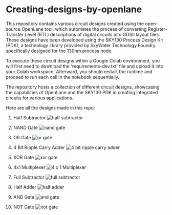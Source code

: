 # Creating-designs-by-openlane
This repository contains various circuit designs created using the open-source OpenLane tool, which automates the process of converting Register-Transfer Level (RTL) descriptions of digital circuits into GDSII layout files. These designs have been developed using the SKY130 Process Design Kit (PDK), a technology library provided by SkyWater Technology Foundry specifically designed for the 130nm process node.

To execute these circuit designs within a Google Colab environment, you will first need to download the 'requirements-dev.txt' file and upload it into your Colab workspace. Afterward, you should restart the runtime and proceed to run each cell in the notebook sequentially.

The repository hosts a collection of different circuit designs, showcasing the capabilities of OpenLane and the SKY130 PDK in creating integrated circuits for various applications.

Here are all the designs made in this repo:

1. Half Subtractor
   ![half subtractor](https://github.com/Roopesh259/Creating-designs-by-openlane/assets/116000825/d1e2298b-3614-4898-a411-243428b1286c)

2. NAND Gate
   ![nand gate](https://github.com/Roopesh259/Creating-designs-by-openlane/assets/116000825/4b61faeb-b89c-417a-81ea-5bca165ecd2d)

3. OR Gate
   ![or gate](https://github.com/Roopesh259/Creating-designs-by-openlane/assets/116000825/1a9287cb-8537-4d31-8b8a-5b8f1e8e5e06)

4. 4 Bit Ripple Carry Adder
   ![4 bit ripple carry adder](https://github.com/Roopesh259/Creating-designs-by-openlane/assets/116000825/c0b052e0-7874-41a8-a2f4-394713bddc09)

5. XOR Gate
   ![xor gate](https://github.com/Roopesh259/Creating-designs-by-openlane/assets/116000825/41598b4a-48f2-4afe-8c96-7fe7336c2240)

6. 4x1 Multiplexer
   ![4 x 1 Multiplexer](https://github.com/Roopesh259/Creating-designs-by-openlane/assets/116000825/17591d88-5a5e-4ba7-8fff-c11f5cd25aa3)

7. Full Subtractor
    ![full subtractor](https://github.com/Roopesh259/Creating-designs-by-openlane/assets/116000825/2e2a92c5-6723-4225-bd44-78c4f0c456ce)

8. Half Adder
   ![half adder](https://github.com/Roopesh259/Creating-designs-by-openlane/assets/116000825/abb98856-2f54-4469-a429-a251c054a11c)

9. AND Gate
    ![and gate](https://github.com/Roopesh259/Creating-designs-by-openlane/assets/116000825/144a8e50-076b-4e3a-9097-bb16a0106047)

10. NOT Gate
    ![not gate](https://github.com/Roopesh259/Creating-designs-by-openlane/assets/116000825/c06b4957-a889-43c7-917f-e2b1d5224c41)
